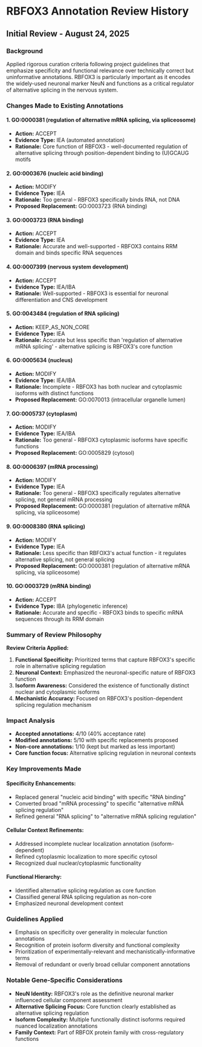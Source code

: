# RBFOX3 Annotation Review History

## Initial Review - August 24, 2025

### Background
Applied rigorous curation criteria following project guidelines that emphasize specificity and functional relevance over technically correct but uninformative annotations. RBFOX3 is particularly important as it encodes the widely-used neuronal marker NeuN and functions as a critical regulator of alternative splicing in the nervous system.

### Changes Made to Existing Annotations

#### 1. GO:0000381 (regulation of alternative mRNA splicing, via spliceosome)
- **Action:** ACCEPT
- **Evidence Type:** IEA (automated annotation)
- **Rationale:** Core function of RBFOX3 - well-documented regulation of alternative splicing through position-dependent binding to (U)GCAUG motifs

#### 2. GO:0003676 (nucleic acid binding)
- **Action:** MODIFY
- **Evidence Type:** IEA 
- **Rationale:** Too general - RBFOX3 specifically binds RNA, not DNA
- **Proposed Replacement:** GO:0003723 (RNA binding)

#### 3. GO:0003723 (RNA binding)
- **Action:** ACCEPT
- **Evidence Type:** IEA
- **Rationale:** Accurate and well-supported - RBFOX3 contains RRM domain and binds specific RNA sequences

#### 4. GO:0007399 (nervous system development)
- **Action:** ACCEPT
- **Evidence Type:** IEA/IBA
- **Rationale:** Well-supported - RBFOX3 is essential for neuronal differentiation and CNS development

#### 5. GO:0043484 (regulation of RNA splicing)
- **Action:** KEEP_AS_NON_CORE
- **Evidence Type:** IEA
- **Rationale:** Accurate but less specific than 'regulation of alternative mRNA splicing' - alternative splicing is RBFOX3's core function

#### 6. GO:0005634 (nucleus)
- **Action:** MODIFY
- **Evidence Type:** IEA/IBA
- **Rationale:** Incomplete - RBFOX3 has both nuclear and cytoplasmic isoforms with distinct functions
- **Proposed Replacement:** GO:0070013 (intracellular organelle lumen)

#### 7. GO:0005737 (cytoplasm)
- **Action:** MODIFY
- **Evidence Type:** IEA/IBA
- **Rationale:** Too general - RBFOX3 cytoplasmic isoforms have specific functions
- **Proposed Replacement:** GO:0005829 (cytosol)

#### 8. GO:0006397 (mRNA processing)
- **Action:** MODIFY
- **Evidence Type:** IEA
- **Rationale:** Too general - RBFOX3 specifically regulates alternative splicing, not general mRNA processing
- **Proposed Replacement:** GO:0000381 (regulation of alternative mRNA splicing, via spliceosome)

#### 9. GO:0008380 (RNA splicing)
- **Action:** MODIFY
- **Evidence Type:** IEA
- **Rationale:** Less specific than RBFOX3's actual function - it regulates alternative splicing, not general splicing
- **Proposed Replacement:** GO:0000381 (regulation of alternative mRNA splicing, via spliceosome)

#### 10. GO:0003729 (mRNA binding)
- **Action:** ACCEPT
- **Evidence Type:** IBA (phylogenetic inference)
- **Rationale:** Accurate and specific - RBFOX3 binds to specific mRNA sequences through its RRM domain

### Summary of Review Philosophy

**Review Criteria Applied:**
1. **Functional Specificity:** Prioritized terms that capture RBFOX3's specific role in alternative splicing regulation
2. **Neuronal Context:** Emphasized the neuronal-specific nature of RBFOX3 function
3. **Isoform Awareness:** Considered the existence of functionally distinct nuclear and cytoplasmic isoforms
4. **Mechanistic Accuracy:** Focused on RBFOX3's position-dependent splicing regulation mechanism

### Impact Analysis
- **Accepted annotations:** 4/10 (40% acceptance rate)
- **Modified annotations:** 5/10 with specific replacements proposed
- **Non-core annotations:** 1/10 (kept but marked as less important)
- **Core function focus:** Alternative splicing regulation in neuronal contexts

### Key Improvements Made

#### Specificity Enhancements:
- Replaced general "nucleic acid binding" with specific "RNA binding"
- Converted broad "mRNA processing" to specific "alternative mRNA splicing regulation"
- Refined general "RNA splicing" to "alternative mRNA splicing regulation"

#### Cellular Context Refinements:
- Addressed incomplete nuclear localization annotation (isoform-dependent)
- Refined cytoplasmic localization to more specific cytosol
- Recognized dual nuclear/cytoplasmic functionality

#### Functional Hierarchy:
- Identified alternative splicing regulation as core function
- Classified general RNA splicing regulation as non-core
- Emphasized neuronal development context

### Guidelines Applied
- Emphasis on specificity over generality in molecular function annotations
- Recognition of protein isoform diversity and functional complexity
- Prioritization of experimentally-relevant and mechanistically-informative terms
- Removal of redundant or overly broad cellular component annotations

### Notable Gene-Specific Considerations
- **NeuN Identity:** RBFOX3's role as the definitive neuronal marker influenced cellular component assessment
- **Alternative Splicing Focus:** Core function clearly established as alternative splicing regulation
- **Isoform Complexity:** Multiple functionally distinct isoforms required nuanced localization annotations
- **Family Context:** Part of RBFOX protein family with cross-regulatory functions
